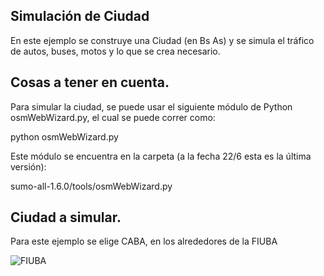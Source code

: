 

## Simulación de Ciudad

En este ejemplo se construye una Ciudad (en Bs As) y se simula el tráfico de autos, buses, motos y lo que se crea necesario.

## Cosas a tener en cuenta.

Para simular la ciudad, se puede usar el siguiente módulo de Python osmWebWizard.py, el cual se puede correr como:

python osmWebWizard.py

Este módulo se encuentra en la carpeta (a la fecha 22/6 esta es la última versión): 

sumo-all-1.6.0/tools/osmWebWizard.py

## Ciudad a simular.

Para este ejemplo se elige CABA, en los alrededores de la FIUBA

![FIUBA](/Fiuba_1.jpg)


